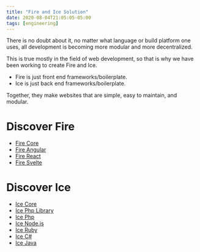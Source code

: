 ```yaml
---
title: "Fire and Ice Solution"
date: 2020-08-04T21:05:05-05:00
tags: [engineering]
---
```


There is no doubt about it, no matter what language or build platform one uses, all development is becoming more modular and more decentralized.

This is true mostly in the field of web development, so that is why we have been working to create Fire and Ice.

* Fire is just front end frameworks/boilerplate.
* Ice is just back end frameworks/boilerplate.

Together, they make websites that are simple, easy to maintain, and modular.

# Discover Fire
* [Fire Core](https://github.com/ruff-org/fire)
* [Fire Angular](https://github.com/blazed-space/fire-angular)
* [Fire React](https://github.com/blazed-space/fire-react)
* [Fire Svelte](https://github.com/blazed-space/fire-svelte)

# Discover Ice
* [Ice Core](https://github.com/ruff-org/ice)
* [Ice Php Library](https://github.com/blazed-space/ice)
* [Ice Php](https://github.com/blazed-space/blz-ice-php)
* [Ice Node.js](https://github.com/blazed-space/blz-ice-node)
* [Ice Ruby](https://github.com/blazed-space/blz-ice-ruby)
* [Ice C#](https://github.com/blazed-space/blz-ice-dotnet)
* [Ice Java](https://github.com/blazed-space/blz-ice-java)